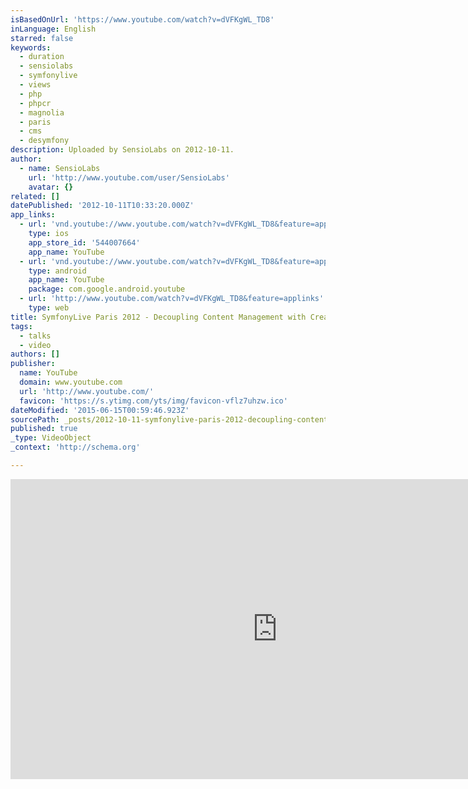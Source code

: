```yaml
---
isBasedOnUrl: 'https://www.youtube.com/watch?v=dVFKgWL_TD8'
inLanguage: English
starred: false
keywords:
  - duration
  - sensiolabs
  - symfonylive
  - views
  - php
  - phpcr
  - magnolia
  - paris
  - cms
  - desymfony
description: Uploaded by SensioLabs on 2012-10-11.
author:
  - name: SensioLabs
    url: 'http://www.youtube.com/user/SensioLabs'
    avatar: {}
related: []
datePublished: '2012-10-11T10:33:20.000Z'
app_links:
  - url: 'vnd.youtube://www.youtube.com/watch?v=dVFKgWL_TD8&feature=applinks'
    type: ios
    app_store_id: '544007664'
    app_name: YouTube
  - url: 'vnd.youtube://www.youtube.com/watch?v=dVFKgWL_TD8&feature=applinks'
    type: android
    app_name: YouTube
    package: com.google.android.youtube
  - url: 'http://www.youtube.com/watch?v=dVFKgWL_TD8&feature=applinks'
    type: web
title: SymfonyLive Paris 2012 - Decoupling Content Management with Create and PHPCR
tags:
  - talks
  - video
authors: []
publisher:
  name: YouTube
  domain: www.youtube.com
  url: 'http://www.youtube.com/'
  favicon: 'https://s.ytimg.com/yts/img/favicon-vflz7uhzw.ico'
dateModified: '2015-06-15T00:59:46.923Z'
sourcePath: _posts/2012-10-11-symfonylive-paris-2012-decoupling-content-management-with.md
published: true
_type: VideoObject
_context: 'http://schema.org'

---
```

<iframe src="https://cdn.embedly.com/widgets/media.html?src=https%3A%2F%2Fwww.youtube.com%2Fembed%2FdVFKgWL_TD8%3Ffeature%3Doembed&amp;url=https%3A%2F%2Fwww.youtube.com%2Fwatch%3Fv%3DdVFKgWL_TD8&amp;image=https%3A%2F%2Fi.ytimg.com%2Fvi%2FdVFKgWL_TD8%2Fhqdefault.jpg&amp;key=b7d04c9b404c499eba89ee7072e1c4f7&amp;type=text%2Fhtml&amp;schema=youtube" width="854" height="480" scrolling="no" frameborder="0" allowfullscreen="allowfullscreen" style=""></iframe>